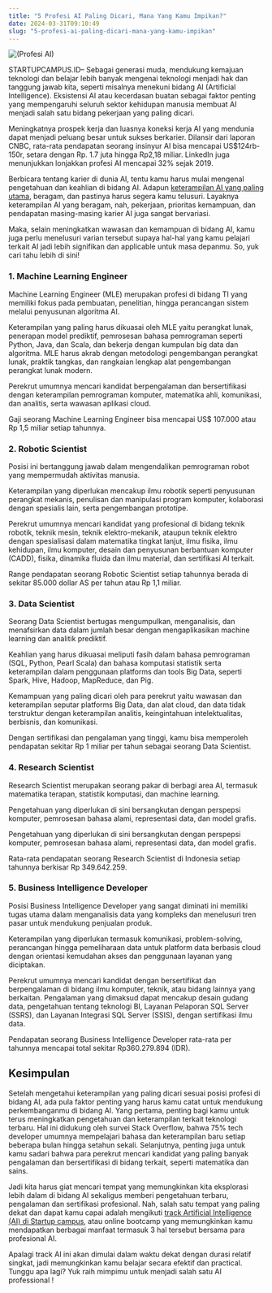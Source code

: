 ```yaml
---
title: "5 Profesi AI Paling Dicari, Mana Yang Kamu Impikan?"
date: 2024-03-31T09:10:49
slug: "5-profesi-ai-paling-dicari-mana-yang-kamu-impikan"
---
```

![(Profesi AI)](/uploads/2022/12/Profesi-Ai-1-1024x449.png)

STARTUPCAMPUS.ID– Sebagai generasi muda, mendukung kemajuan teknologi dan belajar lebih banyak mengenai teknologi menjadi hak dan tanggung jawab kita, seperti misalnya menekuni bidang AI (Artificial Intelligence). Eksistensi AI atau kecerdasan buatan sebagai faktor penting yang mempengaruhi seluruh sektor kehidupan manusia membuat AI menjadi salah satu bidang pekerjaan yang paling dicari. 

Meningkatnya prospek kerja dan luasnya koneksi kerja AI yang mendunia dapat menjadi peluang besar untuk sukses berkarier. Dilansir dari laporan CNBC, rata-rata pendapatan seorang insinyur AI bisa mencapai US$124rb-150r, setara dengan Rp. 1.7 juta hingga Rp2,18 miliar. LinkedIn juga menunjukkan lonjakkan profesi AI mencapai 32% sejak 2019.

Berbicara tentang karier di dunia AI, tentu kamu harus mulai mengenal pengetahuan dan keahlian di bidang AI. Adapun [keterampilan AI yang paling utama](/tingkatkan-dirimu-dengan-10-top-skills-ai/), beragam, dan pastinya harus segera kamu telusuri. Layaknya keterampilan AI yang beragam, nah, pekerjaan, prioritas kemampuan, dan pendapatan masing-masing karier AI juga sangat bervariasi.

Maka, selain meningkatkan wawasan dan kemampuan di bidang AI, kamu juga perlu menelusuri varian tersebut supaya hal-hal yang kamu pelajari terkait AI jadi lebih signifikan dan applicable untuk masa depanmu. So, yuk cari tahu lebih di sini! 

### 1. Machine Learning Engineer

Machine Learning Engineer (MLE) merupakan profesi di bidang TI yang memiliki fokus pada pembuatan, penelitian, hingga perancangan sistem melalui penyusunan algoritma AI.

Keterampilan yang paling harus dikuasai oleh MLE yaitu perangkat lunak, penerapan model prediktif, pemrosesan bahasa pemrograman seperti Python, Java, dan Scala, dan bekerja dengan kumpulan big data dan algoritma. MLE harus akrab dengan metodologi pengembangan perangkat lunak, praktik tangkas, dan rangkaian lengkap alat pengembangan perangkat lunak modern.

Perekrut umumnya mencari kandidat berpengalaman dan bersertifikasi dengan keterampilan pemrograman komputer, matematika ahli, komunikasi, dan analitis, serta wawasan aplikasi cloud.

Gaji seorang Machine Learning Engineer bisa mencapai US$ 107.000 atau Rp 1,5 miliar setiap tahunnya.

### 2. Robotic Scientist

Posisi ini bertanggung jawab dalam mengendalikan pemrograman robot yang mempermudah aktivitas manusia.

Keterampilan yang diperlukan mencakup ilmu robotik seperti penyusunan perangkat mekanis, penulisan dan manipulasi program komputer, kolaborasi dengan spesialis lain, serta pengembangan prototipe.

Perekrut umumnya mencari kandidat yang profesional di bidang teknik robotik, teknik mesin, teknik elektro-mekanik, ataupun teknik elektro dengan spesialisasi dalam matematika tingkat lanjut, ilmu fisika, ilmu kehidupan, ilmu komputer, desain dan penyusunan berbantuan komputer (CADD), fisika, dinamika fluida dan ilmu material, dan sertifikasi AI terkait.

Range pendapatan seorang Robotic Scientist setiap tahunnya berada di sekitar 85.000 dollar AS per tahun atau Rp 1,1 miliar.

### 3. Data Scientist

Seorang Data Scientist bertugas mengumpulkan, menganalisis, dan menafsirkan data dalam jumlah besar dengan mengaplikasikan machine learning dan analitik prediktif.

Keahlian yang harus dikuasai meliputi fasih dalam bahasa pemrograman (SQL, Python, Pearl Scala) dan bahasa komputasi statistik serta keterampilan dalam penggunaan platforms dan tools Big Data, seperti Spark, Hive, Hadoop, MapReduce, dan Pig.

Kemampuan yang paling dicari oleh para perekrut yaitu wawasan dan keterampilan seputar platforms Big Data, dan alat cloud, dan data tidak terstruktur dengan keterampilan analitis, keingintahuan intelektualitas, berbisnis, dan komunikasi.

Dengan sertifikasi dan pengalaman yang tinggi, kamu bisa memperoleh pendapatan sekitar Rp 1 miliar per tahun sebagai seorang Data Scientist.

### 4. Research Scientist

Research Scientist merupakan seorang pakar di berbagi area AI, termasuk matematika terapan, statistik komputasi, dan machine learning.

Pengetahuan yang diperlukan di sini bersangkutan dengan perspepsi komputer, pemrosesan bahasa alami, representasi data, dan model grafis.

Pengetahuan yang diperlukan di sini bersangkutan dengan perspepsi komputer, pemrosesan bahasa alami, representasi data, dan model grafis.

Rata-rata pendapatan seorang Research Scientist di Indonesia setiap tahunnya berkisar Rp 349.642.259.

### 5. Business Intelligence Developer

Posisi Business Intelligence Developer yang sangat diminati ini memiliki tugas utama dalam menganalisis data yang kompleks dan menelusuri tren pasar untuk mendukung penjualan produk.

Keterampilan yang diperlukan termasuk komunikasi, problem-solving, perancangan hingga pemeliharaan data untuk platform data berbasis cloud dengan orientasi kemudahan akses dan penggunaan layanan yang diciptakan.

Perekrut umumnya mencari kandidat dengan bersertifikat dan berpengalaman di bidang ilmu komputer, teknik, atau bidang lainnya yang berkaitan. Pengalaman yang dimaksud dapat mencakup desain gudang data, pengetahuan tentang teknologi BI, Layanan Pelaporan SQL Server (SSRS), dan Layanan Integrasi SQL Server (SSIS), dengan sertifikasi ilmu data.

Pendapatan seorang Business Intelligence Developer rata-rata per tahunnya mencapai total sekitar Rp360.279.894 (IDR).

## Kesimpulan 

Setelah mengetahui keterampilan yang paling dicari sesuai posisi profesi di bidang AI, ada pula faktor penting yang harus kamu catat untuk mendukung perkembanganmu di bidang AI. Yang pertama, penting bagi kamu untuk terus meningkatkan pengetahuan dan keterampilan terkait teknologi terbaru. Hal ini didukung oleh survei Stack Overflow, bahwa 75% tech developer umumnya mempelajari bahasa dan keterampilan baru setiap beberapa bulan hingga setahun sekali. Selanjutnya, penting juga untuk kamu sadari bahwa para perekrut mencari kandidat yang paling banyak pengalaman dan bersertifikasi di bidang terkait, seperti matematika dan sains.

Jadi kita harus giat mencari tempat yang memungkinkan kita eksplorasi lebih dalam di bidang AI sekaligus memberi pengetahuan terbaru, pengalaman dan sertifikasi profesional. Nah, salah satu tempat yang paling dekat dan dapat kamu capai adalah mengikuti [track Artificial Intelligence (AI) di Startup campus](https://startupcampus.id/track/artificial-intelligence/), atau online bootcamp yang memungkinkan kamu mendapatkan berbagai manfaat termasuk 3 hal tersebut bersama para profesional AI.

Apalagi track AI ini akan dimulai dalam waktu dekat dengan durasi relatif singkat, jadi memungkinkan kamu belajar secara efektif dan practical.  Tunggu apa lagi? Yuk raih mimpimu untuk menjadi salah satu AI professional !
